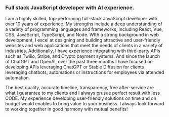 ### Full stack JavaScript developer with AI experience.  

I am a highly skilled, top-performing full-stack JavaScript developer with over 10 years of experience.
My strengths include a deep understanding of a variety of programming languages and frameworks, including React, Vue, CSS, JavaScript, TypeScript, and Node.
WIth a strong background in web development, I excel at designing and building attractive and user-friendly websites and web applications that meet the needs of clients in a variety of industries.
Additionally, I have experience integrating with third-party APIs such as Twilio, Stripe, and Crypto payment systems.
And since the launch of ChatGPT and OpenAI, over the past three months I have focused on developing APIs leveraging ChatGPT or Stable Diffusion for clients leveraging chatbots, automations or instructions for employees via attended automation.

The best quality, accurate timeline, transparency, free after-service are what I guarantee to my clients and I always prusue perfect result with less CODE.
My experience developing user-friendly solutions on time and on budget would enables to bring value to your business.
I always look forward to working together in good harmony with mutual benefits!
